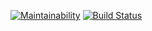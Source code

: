 [![Maintainability](https://api.codeclimate.com/v1/badges/cb998024a014890af6f2/maintainability)](https://codeclimate.com/github/mgurbanzade/brain-games/maintainability)
[![Build Status](https://travis-ci.org/mgurbanzade/brain-games.svg?branch=master)](https://travis-ci.org/mgurbanzade/brain-games)
